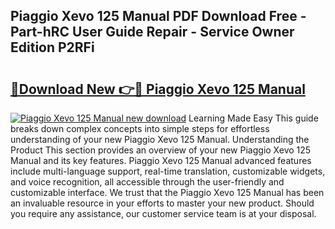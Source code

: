 ## Piaggio Xevo 125 Manual PDF Download Free - Part-hRC User Guide Repair - Service Owner Edition P2RFi

# <h2><a href="http://cf22153.oget.top/?id=Piaggio+Xevo+125+Manual">🔗Download New 👉🔴 Piaggio Xevo 125 Manual</a></h2>

[![Piaggio Xevo 125 Manual new download](https://i.imgur.com/5g1atiW.png)](http://cf22153.oget.top/?id=Piaggio+Xevo+125+Manual)
Learning Made Easy This guide breaks down complex concepts into simple steps for effortless understanding of your new Piaggio Xevo 125 Manual. Understanding the Product This section provides an overview of your new Piaggio Xevo 125 Manual and its key features. Piaggio Xevo 125 Manual advanced features include multi-language support, real-time translation, customizable widgets, and voice recognition, all accessible through the user-friendly and customizable interface. We trust that the Piaggio Xevo 125 Manual has been an invaluable resource in your efforts to master your new product. Should you require any assistance, our customer service team is at your disposal.
